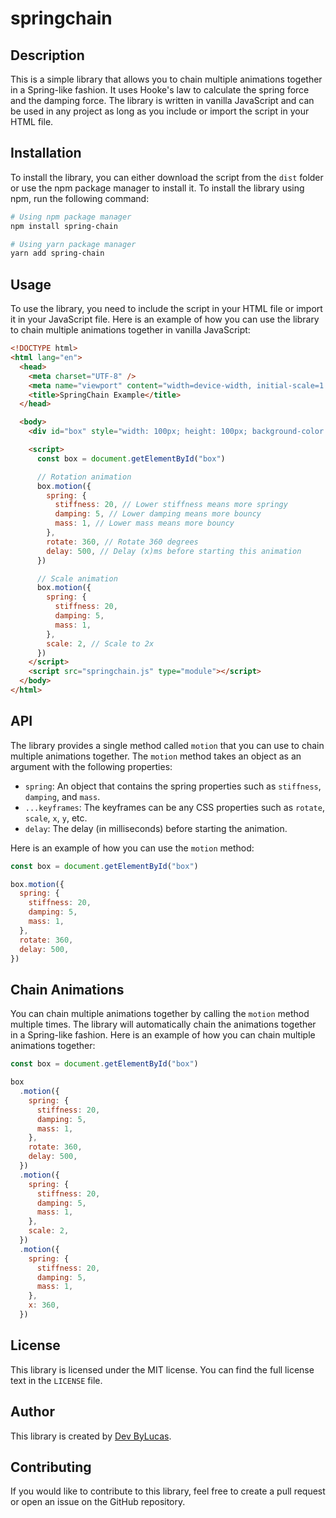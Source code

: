 # springchain

## Description

This is a simple library that allows you to chain multiple animations together in a Spring-like fashion. It uses Hooke's law to calculate the spring force and the damping force. The library is written in vanilla JavaScript and can be used in any project as long as you include or import the script in your HTML file.

## Installation

To install the library, you can either download the script from the `dist` folder or use the npm package manager to install it. To install the library using npm, run the following command:

```bash
# Using npm package manager
npm install spring-chain

# Using yarn package manager
yarn add spring-chain
```

## Usage

To use the library, you need to include the script in your HTML file or import it in your JavaScript file. Here is an example of how you can use the library to chain multiple animations together in vanilla JavaScript:

```html
<!DOCTYPE html>
<html lang="en">
  <head>
    <meta charset="UTF-8" />
    <meta name="viewport" content="width=device-width, initial-scale=1.0" />
    <title>SpringChain Example</title>
  </head>

  <body>
    <div id="box" style="width: 100px; height: 100px; background-color: red;"></div>

    <script>
      const box = document.getElementById("box")

      // Rotation animation
      box.motion({
        spring: {
          stiffness: 20, // Lower stiffness means more springy
          damping: 5, // Lower damping means more bouncy
          mass: 1, // Lower mass means more bouncy
        },
        rotate: 360, // Rotate 360 degrees
        delay: 500, // Delay (x)ms before starting this animation
      })

      // Scale animation
      box.motion({
        spring: {
          stiffness: 20,
          damping: 5,
          mass: 1,
        },
        scale: 2, // Scale to 2x
      })
    </script>
    <script src="springchain.js" type="module"></script>
  </body>
</html>
```

## API

The library provides a single method called `motion` that you can use to chain multiple animations together. The `motion` method takes an object as an argument with the following properties:

- `spring`: An object that contains the spring properties such as `stiffness`, `damping`, and `mass`.
- `...keyframes`: The keyframes can be any CSS properties such as `rotate`, `scale`, `x`, `y`, etc.
- `delay`: The delay (in milliseconds) before starting the animation.

Here is an example of how you can use the `motion` method:

```javascript
const box = document.getElementById("box")

box.motion({
  spring: {
    stiffness: 20,
    damping: 5,
    mass: 1,
  },
  rotate: 360,
  delay: 500,
})
```

## Chain Animations

You can chain multiple animations together by calling the `motion` method multiple times. The library will automatically chain the animations together in a Spring-like fashion. Here is an example of how you can chain multiple animations together:

```javascript
const box = document.getElementById("box")

box
  .motion({
    spring: {
      stiffness: 20,
      damping: 5,
      mass: 1,
    },
    rotate: 360,
    delay: 500,
  })
  .motion({
    spring: {
      stiffness: 20,
      damping: 5,
      mass: 1,
    },
    scale: 2,
  })
  .motion({
    spring: {
      stiffness: 20,
      damping: 5,
      mass: 1,
    },
    x: 360,
  })
```

## License

This library is licensed under the MIT license. You can find the full license text in the `LICENSE` file.

## Author

This library is created by [Dev ByLucas](https://devbylucas.vercel.app/).

## Contributing

If you would like to contribute to this library, feel free to create a pull request or open an issue on the GitHub repository.
